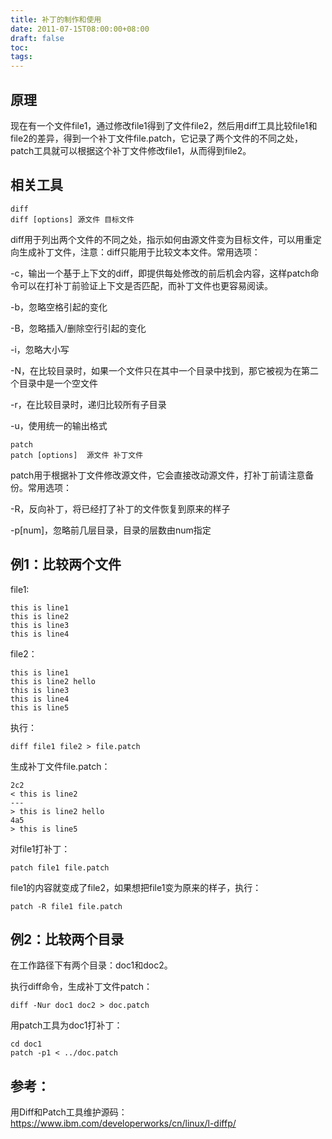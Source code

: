 ```yaml
---
title: 补丁的制作和使用
date: 2011-07-15T08:00:00+08:00
draft: false
toc:
tags:
---
```



## 原理

现在有一个文件file1，通过修改file1得到了文件file2，然后用diff工具比较file1和file2的差异，得到一个补丁文件file.patch，它记录了两个文件的不同之处，patch工具就可以根据这个补丁文件修改file1，从而得到file2。
 
## 相关工具

	diff
	diff [options] 源文件 目标文件

diff用于列出两个文件的不同之处，指示如何由源文件变为目标文件，可以用重定向生成补丁文件，注意：diff只能用于比较文本文件。常用选项：

-c，输出一个基于上下文的diff，即提供每处修改的前后机会内容，这样patch命令可以在打补丁前验证上下文是否匹配，而补丁文件也更容易阅读。

-b，忽略空格引起的变化

-B，忽略插入/删除空行引起的变化

-i，忽略大小写

-N，在比较目录时，如果一个文件只在其中一个目录中找到，那它被视为在第二个目录中是一个空文件

-r，在比较目录时，递归比较所有子目录

-u，使用统一的输出格式
 
	patch
	patch [options]  源文件 补丁文件

patch用于根据补丁文件修改源文件，它会直接改动源文件，打补丁前请注意备份。常用选项：

-R，反向补丁，将已经打了补丁的文件恢复到原来的样子

-p\[num\]，忽略前几层目录，目录的层数由num指定
 
## 例1：比较两个文件

file1:

	this is line1  
	this is line2   
	this is line3  
	this is line4  

file2：

	this is line1  
	this is line2 hello  
	this is line3  
	this is line4  
	this is line5  

执行：

	diff file1 file2 > file.patch  

生成补丁文件file.patch：

	2c2  
	< this is line2   
	---  
	> this is line2 hello  
	4a5  
	> this is line5  

对file1打补丁：

	patch file1 file.patch  

file1的内容就变成了file2，如果想把file1变为原来的样子，执行：

	patch -R file1 file.patch  
 
## 例2：比较两个目录

在工作路径下有两个目录：doc1和doc2。

执行diff命令，生成补丁文件patch：

	diff -Nur doc1 doc2 > doc.patch  

用patch工具为doc1打补丁：

	cd doc1  
	patch -p1 < ../doc.patch  
 
## 参考：

用Diff和Patch工具维护源码： <https://www.ibm.com/developerworks/cn/linux/l-diffp/>
